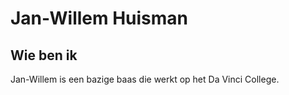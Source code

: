 # Jan-Willem Huisman

## Wie ben ik

Jan-Willem is een bazige baas die werkt op het Da Vinci College.